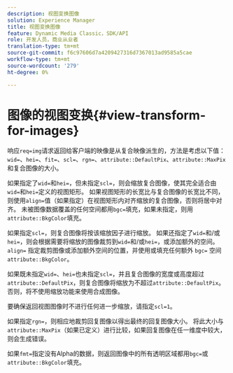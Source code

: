 ```yaml
---
description: 视图变换图像
solution: Experience Manager
title: 视图变换图像
feature: Dynamic Media Classic，SDK/API
role: 开发人员，商业从业者
translation-type: tm+mt
source-git-commit: f6c97606d7a4209427316d7367013ad9585a5cae
workflow-type: tm+mt
source-wordcount: '279'
ht-degree: 0%

---
```



# 图像的视图变换{#view-transform-for-images}

响应`req=img`请求返回给客户端的映像是从复合映像派生的，方法是考虑以下值：`wid=`、`hei=`、`fit=`、`scl=`、`rgn=`、`attribute::DefaultPix`、`attribute::MaxPix`和复合图像的大小。

如果指定了`wid=`和`hei=`，但未指定`scl=`，则会缩放复合图像，使其完全适合由`wid=`和`hei=`定义的视图矩形。 如果视图矩形的长宽比与复合图像的长宽比不同，则使用`align=`值（如果指定）在视图矩形内对齐缩放的复合图像，否则将居中对齐。 未被图像数据覆盖的任何空间都用`bgc=`填充，如果未指定，则用`attribute::BkgColor`填充。

如果指定`scl=`，则复合图像将按该缩放因子进行缩放。 如果还指定了`wid=`和/或`hei=`，则会根据需要将缩放的图像裁剪到`wid=`和/或`hei=`，或添加额外的空间。 `align=` 指定裁剪图像或添加额外空间的位置，并使用或填充任何额外 `bgc=` 空间 `attribute::BkgColor`。

如果既未指定`wid=`、`hei=`也未指定`scl=`，并且复合图像的宽度或高度超过`attribute::DefaultPix`，则复合图像将缩放为不超过`attribute::DefaultPix`。 否则，将不使用缩放功能来使用合成图像。

要确保返回视图图像时不进行任何进一步缩放，请指定`scl=1`。

如果指定`rgn=`，则相应地裁剪回复图像以得出最终的回复图像大小。 将此大小与`attribute::MaxPix`（如果已定义）进行比较，如果回复图像在任一维度中较大，则会生成错误。

如果`fmt=`指定没有Alpha的数据，则返回图像中的所有透明区域都用`bgc=`或`attribute::BkgColor`填充。
